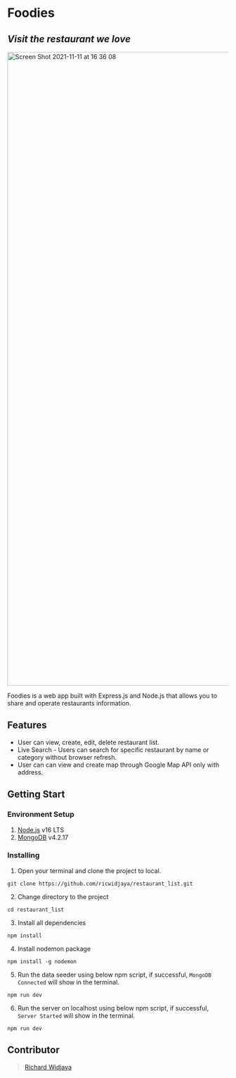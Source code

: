 # Foodies
## _Visit the restaurant we love_

<img width="1440" alt="Screen Shot 2021-11-11 at 16 36 08" src="https://user-images.githubusercontent.com/43133690/141269712-2cb14288-3814-4e0b-a3d7-332bc3aa46cf.png">


Foodies is a web app built with Express.js and Node.js that allows you to share and operate restaurants information.


## Features

-  User can view, create, edit, delete restaurant list.
-  Live Search - Users can search for specific restaurant by name or category without browser refresh.
-  User can can view and create map through Google Map API only with address.

## Getting Start

### Environment Setup
1. [Node.js](https://nodejs.org/en/) v16 LTS
2. [MongoDB](https://docs.mongodb.com/manual/tutorial/install-mongodb-on-os-x/) v4.2.17

### Installing

1. Open your terminal and clone the project to local.
```
git clone https://github.com/ricwidjaya/restaurant_list.git
```

2. Change directory to the project
```
cd restaurant_list
```

3. Install all dependencies
```
npm install
```

4. Install nodemon package
```
npm install -g nodemon
```

5. Run the data seeder using below npm script, if successful, `MongoDB Connected` will show in the terminal.
```
npm run dev
```

6. Run the server on localhost using below npm script, if successful, `Server Started` will show in the terminal.
```
npm run dev
```

## Contributor
> [Richard Widjaya](https://github.com/ricwidjaya)
